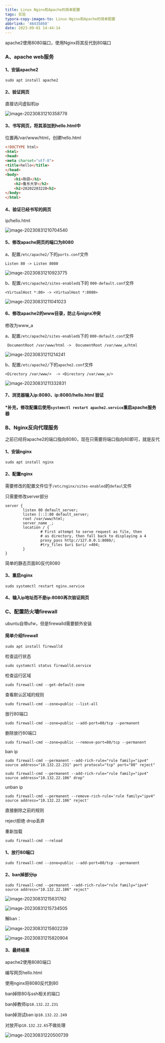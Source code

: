 ```yaml
---
title: Linux Nginx和Apache的简单配置
tags: 实验
typora-copy-images-to: Linux-Nginx和Apache的简单配置
abbrlink: '46435868'
date: 2023-09-01 14:44:14
---
```


apache2使用8080端口，使用Nginx将其反代到80端口

### A、apache web服务

#### 1、安装apache2

```shell
sudo apt install apache2
```

#### 2、验证网页

直接访问虚拟机ip

![image-20230831210358778](Linux-Nginx和Apache的简单配置/image-20230831210358778.png)

#### 3、书写网页，将其添加到hello.html中

位置再/var/www/html，创建hello.html

```html
<!DOCTYPE html>
<html>
<head>
<meta charset="utf-8">
<title>hello</title>
</head>
<body>
    <h1>陈硕</h1>
    <h2>鲁东大学</h2>
    <h2>20202203220<h2>
</body>
</html>
```

#### 4、验证已经书写的网页

ip/hello.html

![image-20230831210704540](Linux-Nginx和Apache的简单配置/image-20230831210704540.png)

#### 5、修改apache网页的端口为8080

a、配置`/etc/apache2/`下的`ports.conf`文件

```shell
Listen 80 -> Listen 8080
```

![image-20230831210923775](Linux-Nginx和Apache的简单配置/image-20230831210923775.png)

b、配置`/etc/apache2/sites-enabled$`下的 `000-default.conf`文件

```
<VirtualHost *:80> -> <VirtualHost *:8080>
```

![image-20230831211041023](Linux-Nginx和Apache的简单配置/image-20230831211041023.png)

#### 6、修改apache2的www目录，防止与nignx冲突

修改为www_a

a、配置`/etc/apache2/sites-enabled$`下的 `000-default.conf`文件

```
 DocumentRoot /var/www/html ->  DocumentRoot /var/www_a/html
```

![image-20230831211214241](Linux-Nginx和Apache的简单配置/image-20230831211214241.png)

b、配置`/etc/apache2/`下的`apache2.conf`文件

```
<Directory /var/www/>  -> <Directory /var/www_a/>
```

![image-20230831211332831](Linux-Nginx和Apache的简单配置/image-20230831211332831.png)

#### 7、浏览器输入ip:8080、ip:8080/hello.html 验证

#### *补充，修改配置后使用`systemctl restart apache2.service`重启apache服务器

### B、Nginx反向代理服务

之前已经将apache2的端口指向8080，现在只需要将端口指向80即可，就是反代

#### 1、安装nginx

```shell
sudo apt install nginx
```

#### 2、配置nginx

需要修改的配置文件位于`/etc/nginx/sites-enabled`的`defaul`文件

只需要修改server部分

```shell
server {
        listen 80 default_server;
        listen [::]:80 default_server;
        root /var/www/html;
        server_name _;
        location / {
                # First attempt to serve request as file, then
                # as directory, then fall back to displaying a 4
                proxy_pass http://127.0.0.1:8080/;
                #try_files $uri $uri/ =404;
        }
}
```

简单的静态页面80反代8080

#### 3、重启nginx

```shell
sudo systemctl restart nginx.service
```

#### 4、输入ip地址而不是ip:8080再次验证网页



### C、配置防火墙firewall

ubuntu自带ufw，但是firewalld需要额外安装

#### 简单介绍firewall

```shell
sudo apt install firewalld
```

检查运行状态

```shell
sudo systemctl status firewalld.service
```

检查运行区域

```shell
sudo firewall-cmd --get-default-zone
```

查看默认区域的规则

```shell
sudo firewall-cmd --zone=public --list-all
```

放行80端口

```shell
sudo firewall-cmd --zone=public --add-port=80/tcp --permanent
```

删除放行80端口

```shell
sudo firewall-cmd --zone=public --remove-port=80/tcp --permanent
```

ban ip

```shell
sudo firewall-cmd --permanent --add-rich-rule="rule family="ipv4" source address="10.132.22.231" port protocol="tcp" port="80" reject"
```

```shell
sudo firewall-cmd --permanent --add-rich-rule="rule family="ipv4" source address="10.132.22.106" drop"
```

unban ip

```shell
sudo firewall-cmd --permanent --remove-rich-rule='rule family="ipv4" source address="10.132.22.106" reject'
```

直接删除之前的规则

reject拒绝 drop丢弃

重新加载

```shell
sudo firewall-cmd --reload
```

#### 1、放行80端口

```shell
sudo firewall-cmd --zone=public --add-port=80/tcp --permanent
```

#### 2、ban掉部分ip

```shell
sudo firewall-cmd --permanent --add-rich-rule="rule family="ipv4" source address="10.132.22.106" reject"
```

![image-20230831215631762](Linux-Nginx和Apache的简单配置/image-20230831215631762.png)

![image-20230831215734505](Linux-Nginx和Apache的简单配置/image-20230831215734505.png)

解ban：

![image-20230831215802239](Linux-Nginx和Apache的简单配置/image-20230831215802239.png)

![image-20230831215820904](Linux-Nginx和Apache的简单配置/image-20230831215820904.png)

#### 3、最终结果

apache2使用8080端口

编写网页hello.html

使用nginx将8080反代到80

ban掉除80与ssh相关的端口

ban掉教师ip`10.132.22.231`

ban掉测试ban ip`10.132.22.249`

对放开ip`10.132.22.65`不做处理

![image-20230831220500739](Linux-Nginx和Apache的简单配置/image-20230831220500739.png)

